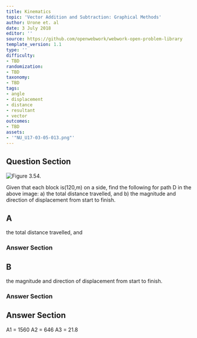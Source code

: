 ```yaml
---
title: Kinematics
topic: 'Vector Addition and Subtraction: Graphical Methods'
author: Urone et. al
date: 3 July 2018
editor: ''
source: https://github.com/openwebwork/webwork-open-problem-library
template_version: 1.1
type: ''
difficulty:
- TBD
randomization:
- TBD
taxonomy:
- TBD
tags:
- angle
- displacement
- distance
- resultant
- vector
outcomes:
- TBD
assets:
- '"NU_U17-03-05-013.png"'
---
```


## Question Section 

![Figure 3.54.]("NU_U17-03-05-013.png")

Given that each block is(120,m) on a side, find the following for path D in the above image:
a) the total distance travelled, and
b) the magnitude and direction of displacement from start to finish.

## A
the total distance travelled, and
### Answer Section
## B
the magnitude and direction of displacement from start to finish.
### Answer Section


## Answer Section

A1 = 1560
A2 = 646
A3 = 21.8